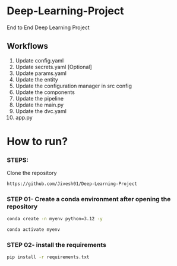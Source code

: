 # Deep-Learning-Project
End to End Deep Learning Project

## Workflows

1. Update config.yaml
2. Update secrets.yaml [Optional]
3. Update params.yaml
4. Update the entity
5. Update the configuration manager in src config
6. Update the components
7. Update the pipeline 
8. Update the main.py
9. Update the dvc.yaml
10. app.py

# How to run?
### STEPS:

Clone the repository

```bash
https://github.com/Jivesh01/Deep-Learning-Project
```
### STEP 01- Create a conda environment after opening the repository

```bash
conda create -n myenv python=3.12 -y
```

```bash
conda activate myenv
```


### STEP 02- install the requirements
```bash
pip install -r requirements.txt
```